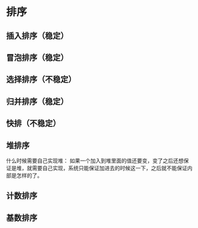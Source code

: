 # 排序

## 插入排序（稳定）

## 冒泡排序（稳定）

## 选择排序（不稳定）

## 归并排序（稳定）

## 快排（不稳定）

## 堆排序

什么时候需要自己实现堆：
如果一个加入到堆里面的值还要变，变了之后还想保证是堆，就需要自己实现，系统只能保证加进去的时候这一下，之后就不能保证内部是怎样的了。
## 计数排序

## 基数排序
